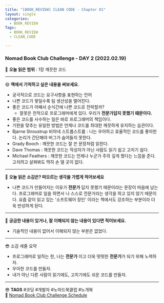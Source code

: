 ```yaml
---
title: "[BOOK_REVIEW] CLEAN CODE - Chapter 01"
layout: single
categories:
  - BOOK_REVIEW
Tags:
  - BOOK_REVIEW
  - CLEAN_CODE

---
```

### Nomad Book Club Challenge - DAY 2 (2022.02.19)


:book: **오늘 읽은 범위** : 1장 깨끗한 코드

---

 :smile: **책에서 기억하고 싶은 내용을 써보세요.**
- 궁극적으로 코드는 요구사항을 표현하는 언어
- 나쁜 코드가 쌓일수록 팀 생산성을 떨어진다.
- 좋은 코드가 어째서 순식간에 나쁜 코드로 전락할까? 
  - 잘못은 전적으로 프로그래머에게 있다. 우리가 **전문가답지 못했기 떄문이다.**
- 좋은 코드를 사수하는 일은 바로 프로그래머의 책임이다.
- 기한을 맞추는 유일한 방법은 언제나 코드를 최대한 깨끗하게 유지하는 습관이다.
- Bjarne Stroustrup 비야네 스트롭스트룹 : 나는 우아하고 효율적인 코드를 좋아한다. 논리가 간단해야 버그가 숨어들지 못한다.
- Grady Booch : 깨끗한 코드는 잘 쓴 문장처럼 읽힌다. 
- Dave Thomas : 깨끗한 코드는 작성자가 아닌 사람도 읽기 쉽고 고치기 쉽다.
- Michael Feathers : 깨끗한 코드는 언제나 누군가 주의 깊게 짰다는 느낌을 준다. 고치려고 살펴봐도 딱히 손 댈 곳이 없다. 

---

:thinking: **오늘 읽은 소감은? 떠오르는 생각을 가볍게 적어보세요**
- 나쁜 코드가 만들어지는 이유가 **전문가** 답지 못했기 때문이라는 문장이 마음에 남는다.
프로그래머로 일을 하면서 나 스스로 전문가라는 생각을 하고 있지 않기 때문이다.
요즘 같이 읽고 있는 '소프트웨어 장인' 이라는 책에서도 강조하는 부분이라 더욱 반성하게 된다. 

---

:mag_right: **궁금한 내용이 있거나, 잘 이해되지 않는 내용이 있다면 적어보세요.**
- 기술적인 내용이 없어서 이해되지 않는 부분은 없었다.

---

:sunglasses: 소감 세줄 요약
- 프로그래머로 일하는 한, 나는 **전문가** 이고 더욱 떳떳한 **전문가**가 되기 위해 노력하자. 
- 우아한 코드를 만들자.
- 내가 아닌 다른 사람이 읽기에도, 고치기에도 쉬운 코드를 만들자.

---

:sunglasses: **TAGS** #코딩 #개발자 #노마드북클럽 #노개북  
:black_heart: [Nomad Book Club Challenge Schedule](https://nomadcoders.co/faq/challenge/book-schedule-clean-code)